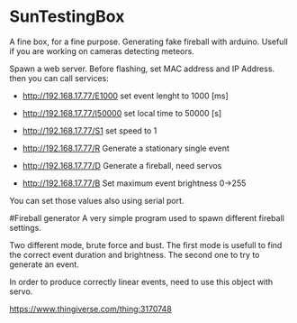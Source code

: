 # SunTestingBox
A fine box, for a fine purpose. Generating fake fireball with arduino. Usefull if you are working on cameras detecting meteors.  

Spawn a web server. Before flashing, set MAC address and IP Address.
then you can call services:

* http://192.168.17.77/E1000 
set event lenght to 1000 [ms]

* http://192.168.17.77/I50000
set local time to 50000 [s]

* http://192.168.17.77/S1
set speed to 1  

* http://192.168.17.77/R
Generate a stationary single event

* http://192.168.17.77/D
Generate a fireball, need servos

* http://192.168.17.77/B
Set maximum event brightness  0->255

You can set those values also using serial port.

#Fireball generator
A very simple program used to spawn different fireball settings.

Two different mode, brute force and bust. 
The first mode is usefull to find the correct event duration and brightness. 
The second one to try to generate an event.


In order to produce correctly linear events, need to use this object with servo.

https://www.thingiverse.com/thing:3170748

